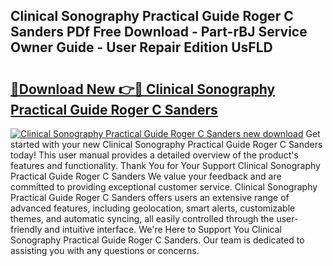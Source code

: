 ## Clinical Sonography Practical Guide Roger C Sanders PDf Free Download - Part-rBJ Service Owner Guide - User Repair Edition UsFLD

# <h2><a href="http://bc95235.oget.top/?id=Clinical+Sonography+Practical+Guide+Roger+C+Sanders">🔗Download New 👉🔴 Clinical Sonography Practical Guide Roger C Sanders</a></h2>

[![Clinical Sonography Practical Guide Roger C Sanders new download](https://i.imgur.com/5g1atiW.png)](http://bc95235.oget.top/?id=Clinical+Sonography+Practical+Guide+Roger+C+Sanders)
Get started with your new Clinical Sonography Practical Guide Roger C Sanders today! This user manual provides a detailed overview of the product's features and functionality. Thank You for Your Support Clinical Sonography Practical Guide Roger C Sanders We value your feedback and are committed to providing exceptional customer service. Clinical Sonography Practical Guide Roger C Sanders offers users an extensive range of advanced features, including geolocation, smart alerts, customizable themes, and automatic syncing, all easily controlled through the user-friendly and intuitive interface. We're Here to Support You Clinical Sonography Practical Guide Roger C Sanders. Our team is dedicated to assisting you with any questions or concerns.
